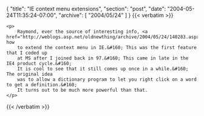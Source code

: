 {
  "title": "IE context menu extensions",
  "section": "post",
  "date": "2004-05-24T11:35:24-07:00",
  "archive": [
    "2004/05/24"
  ]
}
{{< verbatim >}}

    <p>
        Raymond, ever the source of interesting info, <a href="http://weblogs.asp.net/oldnewthing/archive/2004/05/24/140283.aspx">details</a> how
        to extend the context menu in IE.&#160; This was the first feature that I coded up
        at MS after I joined back in 97.&#160; This came in late in the IE4 product cycle.&#160;
        It is cool to see that it still comes up once in a while.&#160; The original idea
        was to allow a dictionary program to let you right click on a word to get a definition.&#160;
        It turns out to be much more powerful than that.
    </p>

{{< /verbatim >}}
